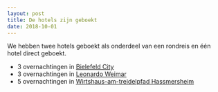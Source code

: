 ```yaml
---
layout: post
title: De hotels zijn geboekt
date: 2018-10-01
---
```

We hebben twee hotels geboekt als onderdeel van een rondreis en één hotel direct geboekt.  
* 3 overnachtingen in [Bielefeld City](https://bielefeld-city.goldentulip.com/nl-nl/)
* 3 overnachtingen in [Leonardo Weimar](https://www.leonardo-hotels.nl/leonardo-hotel-weimar?RefFrom=GoogleAdwords_5HOTEL_NL_LEONARDOHOTELWEIMAR&gclid=CjwKCAjw0JfdBRACEiwAiDTALl5UMgasr03GOnZBU2Ndyk57drxswl90AycixJZkMXsAY_rM1VQB5hoCwlUQAvD_BwE)
* 5 overnachtingen in [Wirtshaus-am-treidelpfad Hassmersheim](https://www.wirtshaus-am-treidelpfad.de/)
